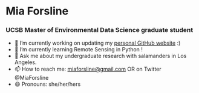 # Mia Forsline
### UCSB Master of Environmental Data Science graduate student 

- 🔭 I’m currently working on updating my [personal GitHub website](https://miaforsline.github.io/blog.html) :)
- 🌱 I’m currently learning Remote Sensing in Python ! 
- 💬 Ask me about my undergraduate research with salamanders in Los Angeles. 
- 📫 How to reach me: miaforsline@gmail.com OR on Twitter @MiaForsline
- 😄 Pronouns: she/her/hers
